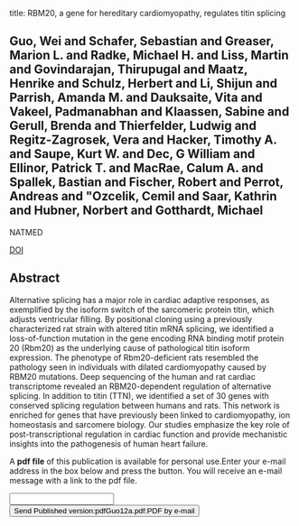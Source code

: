 title: RBM20, a gene for hereditary cardiomyopathy, regulates titin splicing

## Guo, Wei and Schafer, Sebastian and Greaser, Marion L. and Radke, Michael H. and Liss, Martin and Govindarajan, Thirupugal and Maatz, Henrike and Schulz, Herbert and Li, Shijun and Parrish, Amanda M. and Dauksaite, Vita and Vakeel, Padmanabhan and Klaassen, Sabine and Gerull, Brenda and Thierfelder, Ludwig and Regitz-Zagrosek, Vera and Hacker, Timothy A. and Saupe, Kurt W. and Dec, G William and Ellinor, Patrick T. and MacRae, Calum A. and Spallek, Bastian and Fischer, Robert and Perrot, Andreas and "Ozcelik, Cemil and Saar, Kathrin and Hubner, Norbert and Gotthardt, Michael
NATMED

<a href="https://doi.org/10.1038/nm.2693">DOI</a>

## Abstract
Alternative splicing has a major role in cardiac adaptive responses, as exemplified by the isoform switch of the sarcomeric protein titin, which adjusts ventricular filling. By positional cloning using a previously characterized rat strain with altered titin mRNA splicing, we identified a loss-of-function mutation in the gene encoding RNA binding motif protein 20 (Rbm20) as the underlying cause of pathological titin isoform expression. The phenotype of Rbm20-deficient rats resembled the pathology seen in individuals with dilated cardiomyopathy caused by RBM20 mutations. Deep sequencing of the human and rat cardiac transcriptome revealed an RBM20-dependent regulation of alternative splicing. In addition to titin (TTN), we identified a set of 30 genes with conserved splicing regulation between humans and rats. This network is enriched for genes that have previously been linked to cardiomyopathy, ion homeostasis and sarcomere biology. Our studies emphasize the key role of post-transcriptional regulation in cardiac function and provide mechanistic insights into the pathogenesis of human heart failure.

A <b>pdf file</b> of this publication is available for personal use.Enter your e-mail address in the box below and press the button. You will receive an e-mail message with a link to the pdf file.
<form action="sender.php">  <input type="text" name="email">  <input type="submit" value="Send Published version:pdfGuo12a.pdf:PDF by e-mail"></form>